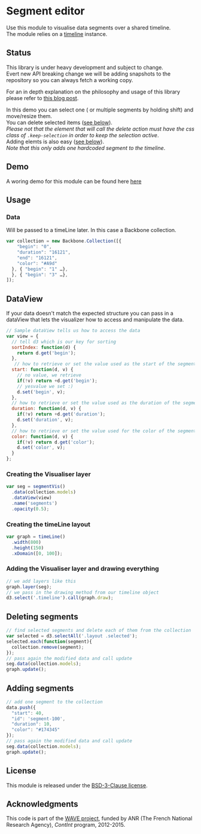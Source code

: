 # Segment editor

Use this module to visualise data segments over a shared timeline.  
The module relies on a [timeline](https://github.com/Ircam-RnD/timeLine) instance.

## Status

This library is under heavy development and subject to change.  
Evert new API breaking change we will be adding snapshots to the repository so you can always fetch a working copy.

For an in depth  explanation on the philosophy and usage of this library please refer to [this blog post](http://wave.ircam.fr/publications/visual-tools/).

<div class="only-demo" style="display:none">
  <link rel="stylesheet" href="//rawgit.com/ircam-rnd/segment-edit/master/segment-edit.css">
  <h2>Demo</h2>
</div>

<div class="timeline"></div>

<demo>
  <p>In this demo you can select one ( or multiple segments by holding shift) and move/resize them.<br>
  You can <a class="keep-selection delete" name="delete">delete selected items</a> (<a href="#deleting">see below</a>).<br>
  <em>Please not that the element that will call the delete action must have the css class of <code>.keep-selection</code> in order to keep the selection active</em>.<br>
  <a class="keep-selection add" name="add">Adding elemts</a> is also easy (<a href="#deleting">see below</a>).<br><em>Note that this only adds one hardcoded segment to the timeline</em>.</p>
</demo>

<div class="only-readme">
<h2>Demo</h2>
<p>A woring demo for this module can be found here <a href="https://ircam-rnd.github.io/segment-edit/">here</a></p>
</div>

## Usage

### Data
Will be passed to a timeLine later. In this case a Backbone collection.

```js
var collection = new Backbone.Collection([{
    "begin": "0",
    "duration": "16121",
    "end": "16121",
    "color": "#A9d"
  }, { "begin": "1" …},
  }, { "begin": "3" …},
]);
```

## DataView
If your data doesn't match the expected structure you can pass in a dataView that lets the visualizer how to access and manipulate the data.

```js
// Sample dataView tells us how to access the data
var view = {
  // tell d3 which is our key for sorting
  sortIndex: function(d) {
    return d.get('begin');
  },
   // how to retrieve or set the value used as the start of the segment
  start: function(d, v) {
    // no value, we retrieve
    if(!v) return +d.get('begin');
    // yesvalue we set :)
    d.set('begin', v);
  },
  // how to retrieve or set the value used as the duration of the segment
  duration: function(d, v) {
    if(!v) return +d.get('duration');
    d.set('duration', v);
  },
  // how to retrieve or set the value used for the color of the segment
  color: function(d, v) {
    if(!v) return d.get('color');
    d.set('color', v);
  }
};
```

### Creating the Visualiser layer
```js
var seg = segmentVis()
  .data(collection.models)
  .dataView(view)
  .name('segments')  
  .opacity(0.5);
```

### Creating the timeLine layout
```js
var graph = timeLine()
  .width(800)
  .height(150)
  .xDomain([0, 100]);
```

### Adding the Visualiser layer and drawing everything

```js
// we add layers like this
graph.layer(seg);
// we pass in the drawing method from our timeline object
d3.select('.timeline').call(graph.draw);
```


<h2 id="deleting">Deleting segments</h2>

```js
// find selected segments and delete each of them from the collection
var selected = d3.selectAll('.layout .selected');
selected.each(function(segment){
  collection.remove(segment);
});
// pass again the modified data and call update
seg.data(collection.models);
graph.update();
```

## Adding segments

```js
// add one segment to the collection
data.push({
  "start": 40,
  "id": 'segment-100',
  "duration": 10,
  "color": "#174345"
});
// pass again the modified data and call update
seg.data(collection.models);
graph.update();
```

<div class="only-readme">
<h2>License</h2>
<p>This module is released under the <a href="http://opensource.org/licenses/BSD-3-Clause">BSD-3-Clause license</a>.</p>

<h2>Acknowledgments</h2>
<p>This code is part of the <a href="http://wave.ircam.fr">WAVE project</a>, funded by ANR (The French National Research Agency), <em>ContInt</em> program, 2012-2015.</p>
</div>

<script src="//cdnjs.cloudflare.com/ajax/libs/d3/3.4.8/d3.min.js"></script>
<script src="//cdnjs.cloudflare.com/ajax/libs/underscore.js/1.6.0/underscore-min.js"></script>
<script src="//rawgit.com/ircam-rnd/timeLine/master/timeLine.min.js"></script>
<script src="//rawgit.com/ircam-rnd/segment-edit/master/segment-edit.min.js"></script>
<script>
  var data = [{
                  "start": 0,
                  "id": 'segment-0',
                  "duration": 4,
                  "color": "#414FBA"
                }, {
                  "start": 5,
                  "id": 'segment-5',
                  "duration": 7,
                  "color": "#2A2E68"
                }, {
                  "start": 18,
                  "id": 'segment-18',
                  "duration": 9,
                  "color": "#5A281E"
                }, {
                  "start": 30,
                  "id": 'segment-30',
                  "duration": 7,
                  "color": "#BE7C7A"
                }, {
                  "start": 16,
                  "id": 'segment-16',
                  "duration": 6,
                  "color": "#BE7C7A"
                }, {
                  "start": 8,
                  "id": 'segment-8',
                  "duration": 3,
                  "color": "#2A2E68"
                }, {
                  "start": 1,
                  "id": 'segment-1',
                  "duration": 4,
                  "color": "#C52599"
                }, {
                  "start": 63,
                  "id": 'segment-63',
                  "duration": 9,
                  "color": "#CA56F4"
                }, {
                  "start": 90,
                  "id": 'segment-90',
                  "duration": 9,
                  "color": "#5A281E"
                }, {
                  "start": 20,
                  "id": 'segment-20',
                  "duration": 6,
                  "color": "#CA56F4"
                }];

  document.addEventListener('DOMContentLoaded', function() {
    
    document.querySelector('.only-demo').style.display = 'block';
    
    // Timeline
    // --------
    var graph = timeLine()
      .width(750)
      .height(150)
      .xDomain([0, 100]);

    // segments layer
    // --------------
    var seg = segmentEdit()
      .data(data)
      .name('segments')
      .opacity(0.5);

    graph.layer(seg);
    d3.select('.timeline').call(graph.draw);

    document.querySelector('.add').addEventListener('click', function(){

      var ids = _.pluck(data, 'id');
      
      if(ids.indexOf('segment-100') <= 0) {
        console.log('yep')
        data.push({
          "start": 40,
          "id": 'segment-100',
          "duration": 10,
          "color": "#174345"
        });
        update(data);
      }
      // quick and dirty avoid adding multiple items ^^
      // update(_.reject(data, function(d){ return d.id === 'segment-100'; }));
      // console.log(data.length)
    });

    document.querySelector('.delete').addEventListener('click', function(){
        var selected = d3.selectAll('.layout .selected');
        var ids = _.pluck(selected.data(), 'id');
        data = _.reject(data, function(d){ return ids.indexOf(d.id) != -1; });
        update(data);
      });

    function update(data) {
      seg.data(data);
      seg.update();
    }

  });
</script>